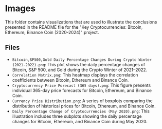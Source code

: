 # Images  

This folder contains visualizations that are used to illustrate the conclusions presented in the README file for the "Key Cryptocurrencies: Bitcoin, Ethereum, Binance Coin (2020-2024)" project.   

## Files  
- `Bitcoin,SP500,Gold Daily Percentage Changes During Crypto Winter (2021-2022).png`: This plot shows the daily percentage changes of Bitcoin, S&P 500, and Gold during the Crypto Winter of 2021–2022.    
- `Correlation Matrix.png`: This heatmap displays the correlation coefficients between Bitcoin, Ethereum and Binance Coin.     
- `Cryptocurrency Price Forecast (365 days).png`: This figure presents individual 365-day price forecasts for Bitcoin, Ethereum, and Binance Coin.      
- `Currency Price Distribution.png`: A series of boxplots comparing the distribution of historical prices for Bitcoin, Ethereum, and Binance Coin.    
- `Daily Percentage Change of Cryptocurrencies (May 2020).png`: This illustration includes three subplots showing the daily percentage changes for Bitcoin, Ethereum, and Binance Coin during May 2020.    
